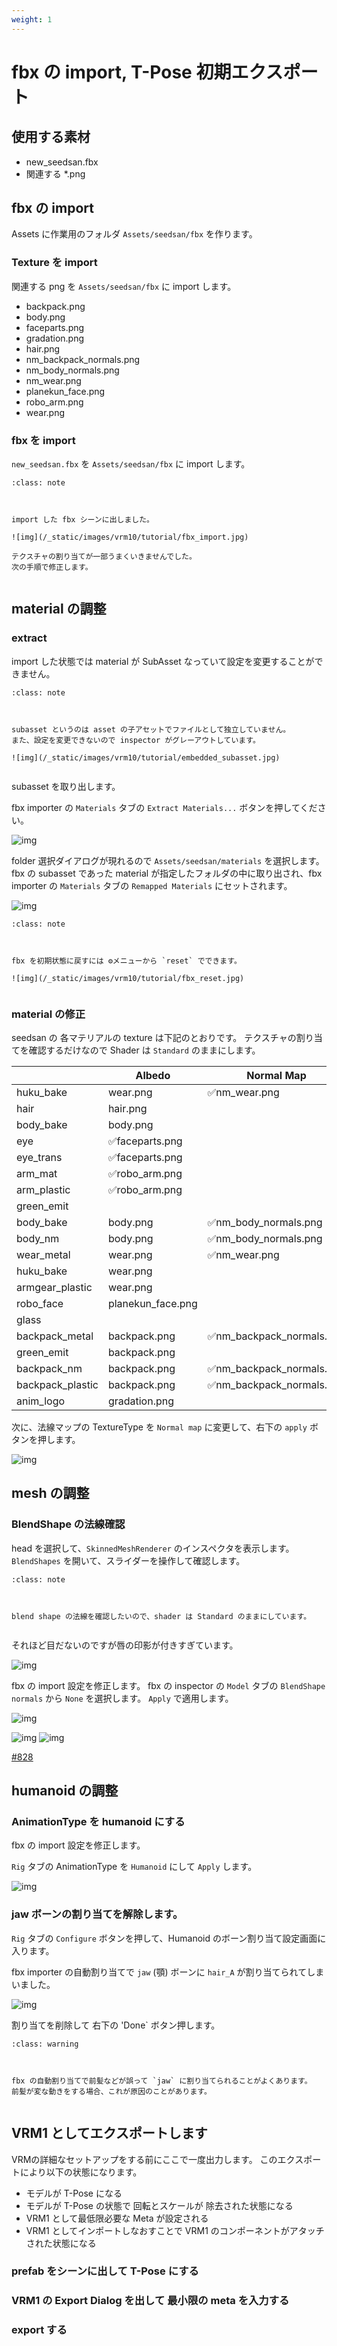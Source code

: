 ```yaml
---
weight: 1
---
```


# fbx の import, T-Pose 初期エクスポート

## 使用する素材

* new_seedsan.fbx
* 関連する *.png

## fbx の import

Assets に作業用のフォルダ `Assets/seedsan/fbx` を作ります。

### Texture を import

関連する png を `Assets/seedsan/fbx` に import します。

* backpack.png
* body.png
* faceparts.png
* gradation.png
* hair.png
* nm_backpack_normals.png
* nm_body_normals.png
* nm_wear.png
* planekun_face.png
* robo_arm.png
* wear.png

### fbx を import

`new_seedsan.fbx` を `Assets/seedsan/fbx` に import します。

```{admonition} fbx import
:class: note



import した fbx シーンに出しました。

![img](/_static/images/vrm10/tutorial/fbx_import.jpg)

テクスチャの割り当てが一部うまくいきませんでした。
次の手順で修正します。


```


## material の調整

### extract

import した状態では material が SubAsset なっていて設定を変更することができません。

```{admonition} subasset
:class: note



subasset というのは asset の子アセットでファイルとして独立していません。
また、設定を変更できないので inspector がグレーアウトしています。

![img](/_static/images/vrm10/tutorial/embedded_subasset.jpg)


```


subasset を取り出します。

fbx importer の `Materials` タブの `Extract Materials...` ボタンを押してください。

![img](/_static/images/vrm10/tutorial/extract_materials.jpg)

folder 選択ダイアログが現れるので `Assets/seedsan/materials` を選択します。
fbx の subasset であった material が指定したフォルダの中に取り出され、fbx importer の `Materials` タブの `Remapped Materials` にセットされます。

![img](/_static/images/vrm10/tutorial/extracted.jpg)

```{admonition} fbx reset
:class: note



fbx を初期状態に戻すには ⚙メニューから `reset` でできます。

![img](/_static/images/vrm10/tutorial/fbx_reset.jpg)


```


### material の修正

seedsan の 各マテリアルの texture は下記のとおりです。
テクスチャの割り当てを確認するだけなので Shader は `Standard` のままにします。

|                  | Albedo            | Normal Map               |
|------------------|-------------------|--------------------------|
| huku_bake        | wear.png          | ✅nm_wear.png             |
| hair             | hair.png          |                          |
| body_bake        | body.png          |                          |
| eye              | ✅faceparts.png    |                          |
| eye_trans        | ✅faceparts.png    |                          |
| arm_mat          | ✅robo_arm.png     |                          |
| arm_plastic      | ✅robo_arm.png     |                          |
| green_emit       |                   |                          |
| body_bake        | body.png          | ✅nm_body_normals.png     |
| body_nm          | body.png          | ✅nm_body_normals.png     |
| wear_metal       | wear.png          | ✅nm_wear.png             |
| huku_bake        | wear.png          |                          |
| armgear_plastic  | wear.png          |                          |
| robo_face        | planekun_face.png |                          |
| glass            |                   |                          |
| backpack_metal   | backpack.png      | ✅nm_backpack_normals.png |
| green_emit       | backpack.png      |                          |
| backpack_nm      | backpack.png      | ✅nm_backpack_normals.png |
| backpack_plastic | backpack.png      | ✅nm_backpack_normals.png |
| anim_logo        | gradation.png     |                          |

次に、法線マップの TextureType を `Normal map` に変更して、右下の `apply` ボタンを押します。

![img](/_static/images/vrm10/tutorial/texturetype_normalmap.jpg)

## mesh の調整

### BlendShape の法線確認

head を選択して、`SkinnedMeshRenderer` のインスペクタを表示します。
`BlendShapes` を開いて、スライダーを操作して確認します。

```{admonition} 法線確認
:class: note



blend shape の法線を確認したいので、shader は Standard のままにしています。


```


それほど目だないのですが唇の印影が付きすぎています。

![img](/_static/images/vrm10/tutorial/blendshape_normal_aa.jpg)

fbx の import 設定を修正します。
fbx の inspector の `Model` タブの `BlendShape normals` から `None` を選択します。
`Apply` で適用します。

![img](/_static/images/vrm10/tutorial/fbx_model_blendshapenormals.jpg)

![img](/_static/images/vrm10/tutorial/blendshape_normal_aa.jpg)
![img](/_static/images/vrm10/tutorial/blendshape_normal_none.jpg)

[#828](https://github.com/vrm-c/UniVRM/issues/828)

## humanoid の調整

### AnimationType を humanoid にする

fbx の import 設定を修正します。

`Rig` タブの AnimationType を `Humanoid` にして `Apply` します。

![img](/_static/images/vrm10/tutorial/fbx_animation_type.jpg)

### jaw ボーンの割り当てを解除します。

`Rig` タブの `Configure` ボタンを押して、Humanoid のボーン割り当て設定画面に入ります。

fbx importer の自動割り当てで `jaw` (顎) ボーンに `hair_A` が割り当てられてしまいました。

![img](/_static/images/vrm10/tutorial/humanoid_jaw.jpg)

割り当てを削除して 右下の 'Done` ボタン押します。

```{admonition} jaw ボーンにご注意
:class: warning



fbx の自動割り当てで前髪などが誤って `jaw` に割り当てられることがよくあります。
前髪が変な動きをする場合、これが原因のことがあります。


```


## VRM1 としてエクスポートします

VRMの詳細なセットアップをする前にここで一度出力します。
このエクスポートにより以下の状態になります。

* モデルが T-Pose になる
* モデルが T-Pose の状態で 回転とスケールが 除去された状態になる
* VRM1 として最低限必要な Meta が設定される
* VRM1 としてインポートしなおすことで VRM1 のコンポーネントがアタッチされた状態になる

### prefab をシーンに出して T-Pose にする

### VRM1 の Export Dialog を出して 最小限の meta を入力する

### export する
